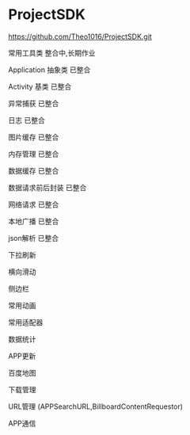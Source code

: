 # ProjectSDK
https://github.com/Theo1016/ProjectSDK.git

常用工具类 整合中,长期作业

Application 抽象类 已整合

Activity 基类 已整合

异常捕获  已整合

日志   已整合
 
图片缓存 已整合

内存管理 已整合 

数据缓存 已整合

数据请求前后封装 已整合

网络请求 已整合

本地广播 已整合

json解析 已整合

下拉刷新

横向滑动

侧边栏

常用动画 

常用适配器

数据统计  

APP更新

百度地图

下载管理

URL管理 (APPSearchURL,BillboardContentRequestor)

APP通信 

